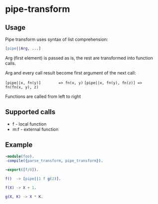 # pipe-transform

## Usage

Pipe transform uses syntax of list comprehension:

```erlang
[pipe||Arg, ...]
```

Arg (first element) is passed as is, the rest are transformed into function calls.

Arg and every call result become first argument of the next call:

```[pipe||x, fn(y)]        => fn(x, y)```
```[pipe||x, fn(y), fn(z)] => fn(fn(x, y), z)```

Functions are called from left to right

## Supported calls

* f   - local function
* m:f - external function

## Example

```erlang
-module(foo).
-compile({parse_transform, pipe_transform}).

-export([f/0]).

f()  -> [pipe||1 f g(2)].

f(X) -> X + 1.

g(X, K) -> X * K.
```
